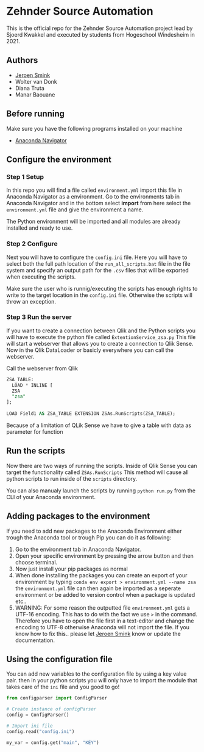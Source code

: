 # Zehnder Source Automation
This is the official repo for the Zehnder Source Automation project lead by Sjoerd Kwakkel and executed by students from Hogeschool Windesheim in 2021.

## Authors
- [Jeroen Smink](https://github.com/jeroensmink98)
- Wolter van Donk
- Diana Truta
- Manar Baouane

## Before running
Make sure you have the following programs installed on your machine
- [Anaconda Navigator](https://www.anaconda.com/products/individual)

## Configure the environment
### Step 1 Setup
In this repo you will find a file called ``environment.yml`` import this file in Anaconda Navigator as a environment. Go to the environments tab in Anaconda Navigator and in the bottom select <b>import</b> from here select the ``environment.yml`` file and give the environment a name.

The Python environment will be imported and all modules are already installed and ready to use. 

### Step 2 Configure
Next you will have to configure the ``config.ini`` file. Here you will have to select both the full path location of the ``run_all_scripts.bat`` file in the file system and specify an output path for the ``.csv`` files that will be exported when executing the scripts.

Make sure the user who is runnig/executing the scripts has enough rights to write to the target location in the ``config.ini`` file. Otherwise the scripts will throw an exception.

### Step 3 Run the server
If you want to create a connection between Qlik and the Python scripts you will have to execute the python file called ``ExtentionService_zsa.py`` This file will start a webserver that allows you to create a connection to Qlik Sense. Now in the Qlik DataLoader or basicly everywhere you can call the webserver.

Call the webserver from Qlik 

```sql
ZSA_TABLE:
  LOAD * INLINE [
  ZSA
  "zsa"
];
 
LOAD Field1 AS ZSA_TABLE EXTENSION ZSAs.RunScripts(ZSA_TABLE);
```

Because of a limitation of QLik Sense we have to give a table with data as parameter for function


## Run the scripts
Now there are two ways of running the scripts. Inside of Qlik Sense you can target the functionality called ``ZSAs.RunScripts`` This method will cause all python scripts to run inside of the ``scripts`` directory. 

You can also manualy launch the scripts by running ``python run.py`` from the CLI of your Anaconda environment.


## Adding packages to the environment
If you need to add new packages to the Anaconda Environment either trough the Anaconda tool or trough Pip you can do it as following:

1. Go to the environment tab in Anaconda Navigator.
2. Open your specific environment by pressing the arrow button and then choose terminal.
3. Now just install your pip packages as normal
4. When done installing the packages you can create an export of your environment by typing ``conda env export > environment.yml --name zsa`` the ``environment.yml`` file can then again be imported as a seperate environment or be added to version control when a package is updated etc..
5. WARNING: For some reason the outputted file ``environment.yml`` gets a UTF-16 encoding. This has to do with the fact we use ``>`` in the command. Therefore you have to open the file first in a text-editor and change the encoding to UTF-8 otherwise Anaconda will not import the file. If you know how to fix this.. please let [Jeroen Smink](https://github.com/jeroensmink98) know or update the documentation.

## Using the configuration file
You can add new variables to the configuration file by using a key value pair. then in your python scripts you will only have to import the module that takes care of the ``ini`` file and you good to go!

```py
from configparser import ConfigParser

# Create instance of configParser
config = ConfigParser()

# Import ini file
config.read("config.ini")

my_var = config.get("main", "KEY")
```



